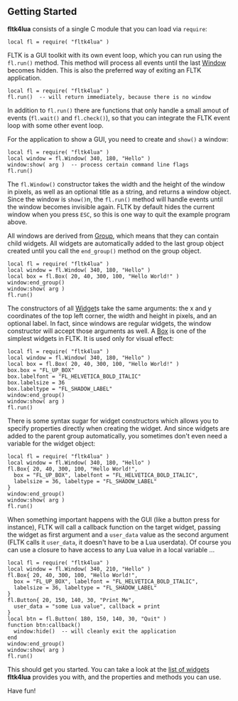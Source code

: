 ## Getting Started

**fltk4lua** consists of a single C module that you can load via
`require`:

    local fl = require( "fltk4lua" )

FLTK is a GUI toolkit with its own event loop, which you can run using
the `fl.run()` method. This method will process all events until the
last [Window](Window) becomes hidden. This is also the preferred way
of exiting an FLTK application.

    local fl = require( "fltk4lua" )
    fl.run()  -- will return immediately, because there is no window

In addition to `fl.run()` there are functions that only handle a small
amout of events (`fl.wait()` and `fl.check()`), so that you can
integrate the FLTK event loop with some other event loop.

For the application to show a GUI, you need to create and `show()` a
window:

    local fl = require( "fltk4lua" )
    local window = fl.Window( 340, 180, "Hello" )
    window:show( arg )  -- process certain command line flags
    fl.run()

The `fl.Window()` constructor takes the width and the height of the
window in pixels, as well as an optional title as a string, and returns
a window object.  Since the window is `show()`n, the `fl.run()` method
will handle events until the window becomes invisible again. FLTK by
default hides the current window when you press `ESC`, so this is one
way to quit the example program above.

All windows are derived from [Group](Group), which means that they can
contain child widgets. All widgets are automatically added to the last
group object created until you call the `end_group()` method on the
group object.

    local fl = require( "fltk4lua" )
    local window = fl.Window( 340, 180, "Hello" )
    local box = fl.Box( 20, 40, 300, 100, "Hello World!" )
    window:end_group()
    window:show( arg )
    fl.run()

The constructors of all [Widget](Widget)s take the same arguments: the
x and y coordinates of the top left corner, the width and height in
pixels, and an optional label. In fact, since windows are regular
widgets, the window constructor will accept those arguments as well. A
[Box](Box) is one of the simplest widgets in FLTK. It is used only for
visual effect:

    local fl = require( "fltk4lua" )
    local window = fl.Window( 340, 180, "Hello" )
    local box = fl.Box( 20, 40, 300, 100, "Hello World!" )
    box.box = "FL_UP_BOX"
    box.labelfont = "FL_HELVETICA_BOLD_ITALIC"
    box.labelsize = 36
    box.labeltype = "FL_SHADOW_LABEL"
    window:end_group()
    window:show( arg )
    fl.run()

There is some syntax sugar for widget constructors which allows you to
specify properties directly when creating the widget. And since
widgets are added to the parent group automatically, you sometimes
don't even need a variable for the widget object:

    local fl = require( "fltk4lua" )
    local window = fl.Window( 340, 180, "Hello" )
    fl.Box{ 20, 40, 300, 100, "Hello World!",
      box = "FL_UP_BOX", labelfont = "FL_HELVETICA_BOLD_ITALIC",
      labelsize = 36, labeltype = "FL_SHADOW_LABEL"
    }
    window:end_group()
    window:show( arg )
    fl.run()

When something important happens with the GUI (like a button press
for instance), FLTK will call a callback function on the target
widget, passing the widget as first argument and a `user_data` value
as the second argument (FLTK calls it `user_data`, it doesn't have to
be a Lua userdata). Of course you can use a closure to have access to
any Lua value in a local variable ...

    local fl = require( "fltk4lua" )
    local window = fl.Window( 340, 210, "Hello" )
    fl.Box{ 20, 40, 300, 100, "Hello World!",
      box = "FL_UP_BOX", labelfont = "FL_HELVETICA_BOLD_ITALIC",
      labelsize = 36, labeltype = "FL_SHADOW_LABEL"
    }
    fl.Button{ 20, 150, 140, 30, "Print Me",
      user_data = "some Lua value", callback = print
    }
    local btn = fl.Button( 180, 150, 140, 30, "Quit" )
    function btn:callback()
      window:hide()  -- will cleanly exit the application
    end
    window:end_group()
    window:show( arg )
    fl.run()

This should get you started. You can take a look at the [list of
widgets](Home) **fltk4lua** provides you with, and the properties and
methods you can use.

Have fun!

